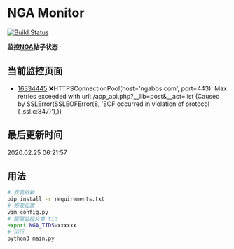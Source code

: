 # NGA Monitor

[![Build Status](https://travis-ci.org/kcwikizh/nga-monitor.svg?branch=master)](https://travis-ci.org/kcwikizh/nga-monitor)

**监控[NGA](https://bbs.nga.cn)帖子状态**

## 当前监控页面

- [16334445](https://bbs.nga.cn/read.php?tid=16334445) ❌HTTPSConnectionPool(host='ngabbs.com', port=443): Max retries exceeded with url: /app_api.php?__lib=post&__act=list (Caused by SSLError(SSLEOFError(8, 'EOF occurred in violation of protocol (_ssl.c:847)'),))

## 最后更新时间

2020.02.25 06:21:57

## 用法

```bash
# 安装依赖
pip install -r requirements.txt
# 修改设置
vim config.py
# 配置监控文章 tid
export NGA_TIDS=xxxxxx
# 运行
python3 main.py
```
